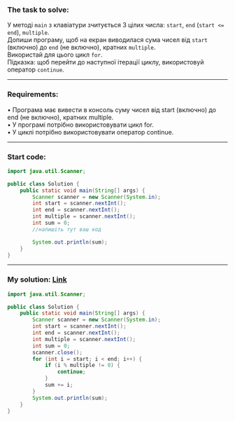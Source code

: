 ### **The task to solve:**  

У методі `main` з клавіатури зчитується 3 цілих числа: `start`, `end` (`start <= end`), `multiple`.  
Допиши програму, щоб на екран виводилася сума чисел від `start` (включно) до `end` (не включно), кратних `multiple`.  
Використай для цього цикл `for`.  
Підказка: щоб перейти до наступної ітерації циклу, використовуй оператор `continue`.

---

### **Requirements:**  

• Програма має вивести в консоль суму чисел від start (включно) до end (не включно), кратних multiple.  
• У програмі потрібно використовувати цикл for.  
• У циклі потрібно використовувати оператор continue.

---

### **Start code:**  

```java
import java.util.Scanner;

public class Solution {
    public static void main(String[] args) {
        Scanner scanner = new Scanner(System.in);
        int start = scanner.nextInt();
        int end = scanner.nextInt();
        int multiple = scanner.nextInt();
        int sum = 0;
        //напишіть тут ваш код

        System.out.println(sum);
    }
}
```
---

### **My solution: [Link](./src/Solution.java)**  

```java
import java.util.Scanner;

public class Solution {
    public static void main(String[] args) {
        Scanner scanner = new Scanner(System.in);
        int start = scanner.nextInt();
        int end = scanner.nextInt();
        int multiple = scanner.nextInt();
        int sum = 0;
        scanner.close();
        for (int i = start; i < end; i++) {
            if (i % multiple != 0) {
                continue;
            }
            sum += i;
        }
        System.out.println(sum);
    }
}
```